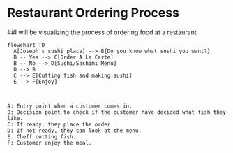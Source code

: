 # Restaurant Ordering Process
##I will be visualizing the process of ordering food at a restaurant
```mermaid
flowchart TD
  A[Joseph's sushi place] --> B{Do you know what sushi you want?}
  B -- Yes --> C[Order A La Carte]
  B -- No --> D[Sushi/Sashimi Menu]
  D --> B
  C --> E[Cutting fish and making sushi]
  E --> F[Enjoy]



A: Entry point when a customer comes in.
B: Decision point to check if the customer have decided what fish they like.
C: If ready, they place the order.
D: If not ready, they can look at the menu.
E: Cheff cutting fish.
F: Customer enjoy the meal.
